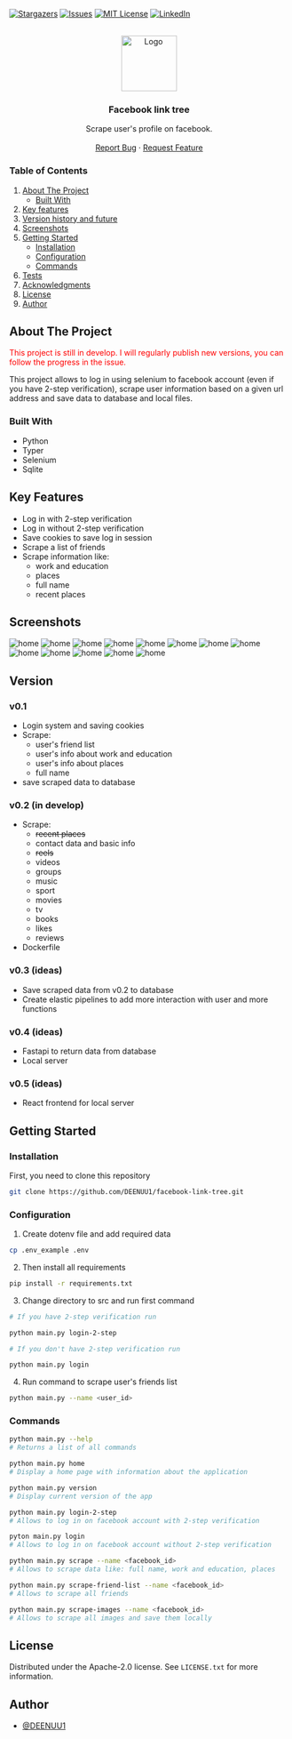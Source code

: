 [![Stargazers][stars-shield]][stars-url]
[![Issues][issues-shield]][issues-url]
[![MIT License][license-shield]][license-url]
[![LinkedIn][linkedin-shield]][linkedin-url]




<br />
<div align="center">
  <a href="https://github.com/DEENUU1/">
    <img src="assets/facebook.png" alt="Logo" width="100" height="100">
  </a>

  <h3 align="center">Facebook link tree</h3>

  <p align="center">
    Scrape user's profile on facebook.
    <br />
    <br />
    <a href="https://github.com/DEENUU1/OLX-Analytics/issues">Report Bug</a>
    ·
    <a href="https://github.com/DEENUU1/OLX-Analytics/issues">Request Feature</a>
  </p>
</div>



<!-- TABLE OF CONTENTS -->

### Table of Contents
  <ol>
    <li>
      <a href="#about-the-project">About The Project</a>
      <ul>
        <li><a href="#built-with">Built With</a></li>
      </ul>
    </li>
    <li><a href="#key-features">Key features</a></li>
    <li><a href="#version">Version history and future</a></li>
    <li><a href="#screenshots">Screenshots</a></li>
    <li>
      <a href="#getting-started">Getting Started</a>
      <ul>
        <li><a href="#installation">Installation</a></li>
        <li><a href="#configuration">Configuration</a></li>
        <li><a href="#commands">Commands</a></li>
      </ul>
    </li>
    <li><a href="#unit-tests">Tests</a></li>
    <li><a href="#acknowledgments">Acknowledgments</a></li>
    <li><a href="#license">License</a></li>
    <li><a href="#author">Author</a></li>
  </ol>

<!-- ABOUT THE PROJECT -->
## About The Project
<p style="color: red">This project is still in develop. I will regularly publish new versions, you can follow the progress in the issue.</p>

This project allows to log in using selenium to facebook account (even if you have 2-step verification), 
scrape user information based on a given url address and save data to database and local files.



### Built With
- Python
- Typer
- Selenium
- Sqlite

## Key Features
- Log in with 2-step verification
- Log in without 2-step verification
- Save cookies to save log in session
- Scrape a list of friends
- Scrape information like:
  - work and education
  - places
  - full name
  - recent places 


## Screenshots

<img src="assets/app1.png" alt="home">
<img src="assets/app2.png" alt="home">
<img src="assets/app3.png" alt="home">
<img src="assets/app4.png" alt="home">
<img src="assets/app5.png" alt="home">
<img src="assets/app6.png" alt="home">
<img src="assets/app7.png" alt="home">
<img src="assets/app8.png" alt="home">
<img src="assets/app9.png" alt="home">
<img src="assets/app10.png" alt="home">
<img src="assets/app11.png" alt="home">
<img src="assets/app12.png" alt="home">
<img src="assets/app13.png" alt="home">

## Version
### v0.1
- Login system and saving cookies 
- Scrape:
  - user's friend list
  - user's info about work and education
  - user's info about places
  - full name 
- save scraped data to database

### v0.2 (in develop)
- Scrape:
  - ~~recent places~~
  - contact data and basic info
  - ~~reels~~
  - videos
  - groups
  - music
  - sport
  - movies
  - tv
  - books
  - likes
  - reviews
- Dockerfile
  
### v0.3 (ideas)
- Save scraped data from v0.2 to database 
- Create elastic pipelines to add more interaction with user and more functions

### v0.4 (ideas)
- Fastapi to return data from database 
- Local server 

### v0.5 (ideas)
- React frontend for local server 

<!-- GETTING STARTED -->
## Getting Started

### Installation

First, you need to clone this repository
```bash
git clone https://github.com/DEENUU1/facebook-link-tree.git
```

### Configuration
1. Create dotenv file and add required data 
```bash
cp .env_example .env 
````
2. Then install all requirements
```bash
pip install -r requirements.txt
```
3. Change directory to src and run first command
```bash
# If you have 2-step verification run

python main.py login-2-step

# If you don't have 2-step verification run

python main.py login
```
4. Run command to scrape user's friends list
```bash
python main.py --name <user_id>
```


### Commands
```bash
python main.py --help 
# Returns a list of all commands

python main.py home
# Display a home page with information about the application

python main.py version
# Display current version of the app

python main.py login-2-step
# Allows to log in on facebook account with 2-step verification

pyton main.py login
# Allows to log in on facebook account without 2-step verification

python main.py scrape --name <facebook_id>
# Allows to scrape data like: full name, work and education, places

python main.py scrape-friend-list --name <facebook_id>
# Allows to scrape all friends 

python main.py scrape-images --name <facebook_id>
# Allows to scrape all images and save them locally
```

<!-- LICENSE -->
## License

Distributed under the Apache-2.0 license. See `LICENSE.txt` for more information.


## Author

- [@DEENUU1](https://www.github.com/DEENUU1)


<!-- MARKDOWN LINKS & IMAGES -->
<!-- https://www.markdownguide.org/basic-syntax/#reference-style-links -->
[contributors-shield]: https://img.shields.io/github/contributors/DEENUU1/facebook-spy.svg?style=for-the-badge
[contributors-url]: https://github.com/DEENUU1/facebook-spy/graphs/contributors
[forks-shield]: https://img.shields.io/github/forks/DEENUU1/facebook-spy.svg?style=for-the-badge
[forks-url]: https://github.com/DEENUU1/facebook-spy/network/members
[stars-shield]: https://img.shields.io/github/stars/DEENUU1/facebook-spy.svg?style=for-the-badge
[stars-url]: https://github.com/DEENUU1/facebook-spy/stargazers
[issues-shield]: https://img.shields.io/github/issues/DEENUU1/facebook-spy.svg?style=for-the-badge
[issues-url]: https://github.com/DEENUU1/facebook-spy/issues
[license-shield]: https://img.shields.io/github/license/DEENUU1/facebook-spy.svg?style=for-the-badge
[license-url]: https://github.com/DEENUU1/facebook-link-tree/blob/main/LICENSE
[linkedin-shield]: https://img.shields.io/badge/-LinkedIn-black.svg?style=for-the-badge&logo=linkedin&colorB=555
[linkedin-url]: https://www.linkedin.com/in/kacper-wlodarczyk/
